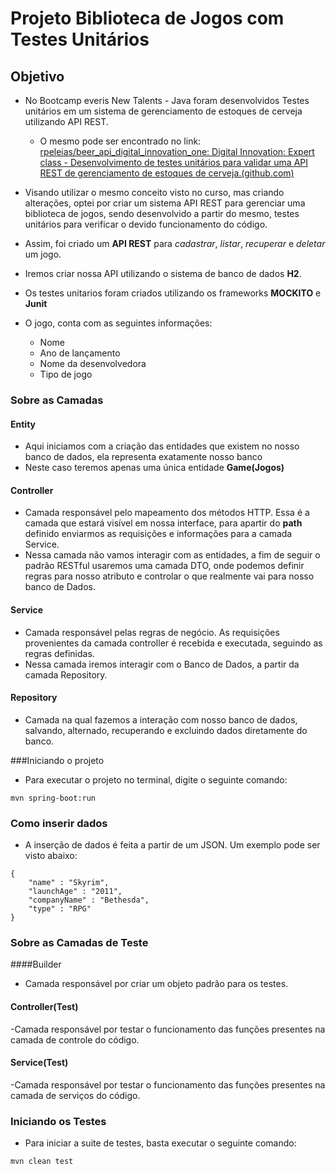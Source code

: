 # Projeto Biblioteca de Jogos com Testes Unitários

## Objetivo

- No Bootcamp everis New Talents - Java foram desenvolvidos Testes unitários em um sistema de gerenciamento de estoques de cerveja utilizando API REST.
    - O mesmo pode ser encontrado no link: [rpeleias/beer_api_digital_innovation_one: Digital Innovation: Expert class - Desenvolvimento de testes unitários para validar uma API REST de gerenciamento de estoques de cerveja.(github.com)](https://github.com/rpeleias/beer_api_digital_innovation_one)

- Visando utilizar o mesmo conceito visto no curso, mas criando alterações, optei por criar um sistema API REST para gerenciar uma biblioteca de jogos, sendo desenvolvido a partir do mesmo, testes unitários para verificar o devido funcionamento do código.

- Assim, foi criado um **API REST** para _cadastrar_, _listar_, _recuperar_ e _deletar_ um jogo.

- Iremos criar nossa API utilizando o sistema de banco de dados **H2**.

- Os testes unitarios foram criados utilizando os frameworks **MOCKITO** e **Junit**

- O jogo, conta com as seguintes informações:
    - Nome
    - Ano de lançamento
    - Nome da desenvolvedora
    - Tipo de jogo
### Sobre as Camadas

#### Entity

- Aqui iniciamos com a criação das entidades que existem no nosso banco de dados, ela representa exatamente nosso banco
- Neste caso teremos apenas uma única entidade **Game(Jogos)**
#### Controller

- Camada responsável pelo mapeamento dos métodos HTTP. Essa é a camada que estará visível em nossa interface, para apartir do **path** definido enviarmos as requisições e informações para a camada Service.
- Nessa camada não vamos interagir com as entidades, a fim de seguir o padrão RESTful usaremos uma camada DTO, onde podemos definir regras para nosso atributo e controlar o que realmente vai para nosso banco de Dados.

#### Service

- Camada responsável pelas regras de negócio. As requisições provenientes da camada controller é recebida e executada, seguindo as regras definidas.
- Nessa camada iremos interagir com o Banco de Dados, a partir da camada Repository.

#### Repository

- Camada na qual fazemos a interação com nosso banco de dados, salvando, alternado, recuperando e excluindo dados diretamente do banco.

###Iniciando o projeto

- Para executar o projeto no terminal, digite o seguinte comando:

```shell script
mvn spring-boot:run 
```
### Como inserir dados

- A inserção de dados é feita a partir de um JSON. Um exemplo pode ser visto abaixo:

``` {
{
    "name" : "Skyrim",
    "launchAge" : "2011",
    "companyName" : "Bethesda",
    "type" : "RPG"
}

```

### Sobre as Camadas de Teste

####Builder

- Camada responsável por criar um objeto padrão para os testes.

#### Controller(Test)

-Camada responsável por testar o funcionamento das funções presentes na camada de controle do código.

#### Service(Test)

-Camada responsável por testar o funcionamento das funções presentes na camada de serviços do código.

### Iniciando os Testes

- Para iniciar a suite de testes, basta executar o seguinte comando:

```shell script
mvn clean test
```